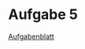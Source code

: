 # Aufgabe 5

[Aufgabenblatt][aufgabe05]

[aufgabe05]: https://luna.informatik.uni-mainz.de/compmod/cm2_assignments/05-Symmetrie.md
